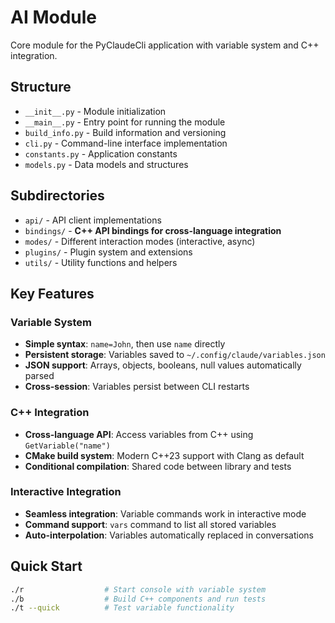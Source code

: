 # AI Module

Core module for the PyClaudeCli application with variable system and C++ integration.

## Structure

- `__init__.py` - Module initialization
- `__main__.py` - Entry point for running the module
- `build_info.py` - Build information and versioning
- `cli.py` - Command-line interface implementation
- `constants.py` - Application constants
- `models.py` - Data models and structures

## Subdirectories

- `api/` - API client implementations
- `bindings/` - **C++ API bindings for cross-language integration**
- `modes/` - Different interaction modes (interactive, async)
- `plugins/` - Plugin system and extensions
- `utils/` - Utility functions and helpers

## Key Features

### Variable System
- **Simple syntax**: `name=John`, then use `name` directly
- **Persistent storage**: Variables saved to `~/.config/claude/variables.json`
- **JSON support**: Arrays, objects, booleans, null values automatically parsed
- **Cross-session**: Variables persist between CLI restarts

### C++ Integration
- **Cross-language API**: Access variables from C++ using `GetVariable("name")`
- **CMake build system**: Modern C++23 support with Clang as default
- **Conditional compilation**: Shared code between library and tests

### Interactive Integration
- **Seamless integration**: Variable commands work in interactive mode
- **Command support**: `vars` command to list all stored variables
- **Auto-interpolation**: Variables automatically replaced in conversations

## Quick Start

```bash
./r                  # Start console with variable system
./b                  # Build C++ components and run tests
./t --quick          # Test variable functionality
```